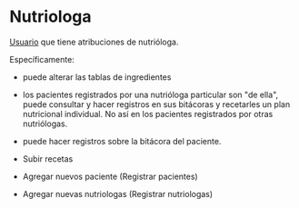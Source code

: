 # Nutriologa

[Usuario](usuario.md) que tiene atribuciones de nutrióloga.

Específicamente:

- puede alterar las tablas de ingredientes
- los pacientes registrados por una nutrióloga particular son "de
    ella", puede consultar y hacer registros en sus bitácoras y
    recetarles un plan nutricional individual. No así en los pacientes
    registrados por otras nutriólogas.
- puede hacer registros sobre la bitácora del paciente.
- Subir recetas

- Agregar nuevos paciente (Registrar pacientes)
- Agregar nuevas nutriologas (Registrar nutriologas)

